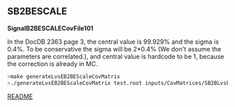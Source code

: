 ## SB2BESCALE

**SignalB2BESCALECovFile101**

In the DocDB 2363 page 3, the central value is 99.929% and the sigma is 0.4%. To be conservative the sigma will be 2*0.4% (We don't assume the parameters are correlated.), and central value is hardcode to be 1, because the correction is already in MC.

```bash
>make generateLvsEB2BEScaleCovMatrix
>./generateLvsEB2BEScaleCovMatrix test.root inputs/CovMatrices/SB2BLvsEEScaleCovMatrix.root 0.008 1000
```


[README](../Readme.md)

